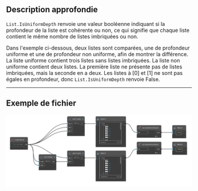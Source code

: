 ## Description approfondie
`List.IsUniformDepth` renvoie une valeur booléenne indiquant si la profondeur de la liste est cohérente ou non, ce qui signifie que chaque liste contient le même nombre de listes imbriquées ou non.

Dans l'exemple ci-dessous, deux listes sont comparées, une de profondeur uniforme et une de profondeur non uniforme, afin de montrer la différence. La liste uniforme contient trois listes sans listes imbriquées. La liste non uniforme contient deux listes. La première liste ne présente pas de listes imbriquées, mais la seconde en a deux. Les listes à [0] et [1] ne sont pas égales en profondeur, donc `List.IsUniformDepth` renvoie False.
___
## Exemple de fichier

![List.IsUniformDepth](./DSCore.List.IsUniformDepth_img.jpg)
